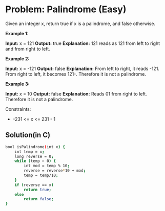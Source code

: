 # Problem: Palindrome (Easy)
Given an integer x, return true if x is a palindrome, and false otherwise.

**Example 1:**

**Input:** x = 121
**Output:** true
**Explanation:** 121 reads as 121 from left to right and from right to left.

**Example 2:**

**Input:** x = -121
**Output:** false
**Explanation:** From left to right, it reads -121. From right to left, it becomes 121-. Therefore it is not a palindrome.

**Example 3:**

**Input:** x = 10
**Output:** false
**Explanation:** Reads 01 from right to left. Therefore it is not a palindrome.
 

Constraints:

- -231 <= x <= 231 - 1

## Solution(in C)
```bash
bool isPalindrome(int x) {
    int temp = x; 
    long reverse = 0;
    while (temp > 0) {
        int mod = temp % 10;
        reverse = reverse*10 + mod;
        temp = temp/10;
    }
    if (reverse == x)
        return true;
    else
        return false;
}
```